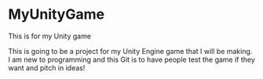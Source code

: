 # MyUnityGame
This is for my Unity game

This is going to be a project for my Unity Engine game that I will be making. I am new to programming and this Git
is to have people test the game if they want and pitch in ideas!
